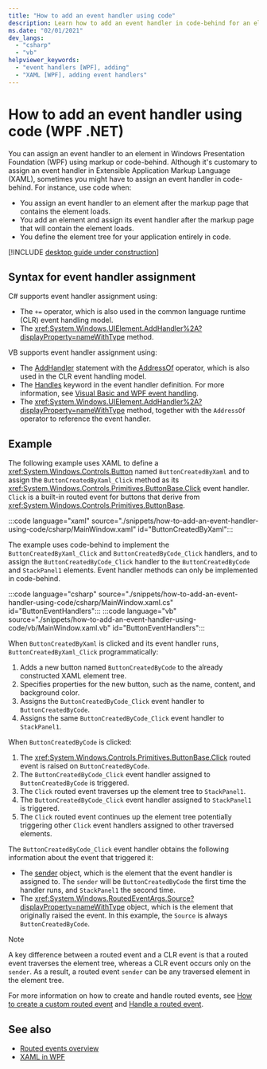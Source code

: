 ```yaml
---
title: "How to add an event handler using code"
description: Learn how to add an event handler in code-behind for an element in Windows Presentation Foundation (WPF).
ms.date: "02/01/2021"
dev_langs:
  - "csharp"
  - "vb"
helpviewer_keywords:
  - "event handlers [WPF], adding"
  - "XAML [WPF], adding event handlers"
---
```

<!-- The acrolinx score was 99 on 02/01/2021-->

# How to add an event handler using code (WPF .NET)

You can assign an event handler to an element in Windows Presentation Foundation (WPF) using markup or code-behind. Although it's customary to assign an event handler in Extensible Application Markup Language (XAML), sometimes you might have to assign an event handler in code-behind. For instance, use code when:

- You assign an event handler to an element after the markup page that contains the element loads.
- You add an element and assign its event handler after the markup page that will contain the element loads.
- You define the element tree for your application entirely in code.

[!INCLUDE [desktop guide under construction](../../includes/desktop-guide-preview-note.md)]

## Syntax for event handler assignment

C# supports event handler assignment using:

- The `+=` operator, which is also used in the common language runtime (CLR) event handling model.
- The <xref:System.Windows.UIElement.AddHandler%2A?displayProperty=nameWithType> method.

VB supports event handler assignment using:

- The [AddHandler](/dotnet/visual-basic/language-reference/statements/addhandler-statement) statement with the [AddressOf](/dotnet/visual-basic/language-reference/operators/addressof-operator) operator, which is also used in the CLR event handling model.
- The [Handles](/dotnet/visual-basic/language-reference/statements/handles-clause) keyword in the event handler definition. For more information, see [Visual Basic and WPF event handling](/dotnet/desktop/wpf/advanced/visual-basic-and-wpf-event-handling?view=netframeworkdesktop-4.8&preserve-view=true).
- The <xref:System.Windows.UIElement.AddHandler%2A?displayProperty=nameWithType> method, together with the `AddressOf` operator to reference the event handler.

## Example

The following example uses XAML to define a <xref:System.Windows.Controls.Button> named `ButtonCreatedByXaml` and to assign the `ButtonCreatedByXaml_Click` method as its <xref:System.Windows.Controls.Primitives.ButtonBase.Click> event handler. `Click` is a built-in routed event for buttons that derive from <xref:System.Windows.Controls.Primitives.ButtonBase>.

:::code language="xaml" source="./snippets/how-to-add-an-event-handler-using-code/csharp/MainWindow.xaml" id="ButtonCreatedByXaml":::

The example uses code-behind to implement the `ButtonCreatedByXaml_Click` and `ButtonCreatedByCode_Click` handlers, and to assign the `ButtonCreatedByCode_Click` handler to the `ButtonCreatedByCode` and `StackPanel1` elements. Event handler methods can only be implemented in code-behind.

:::code language="csharp" source="./snippets/how-to-add-an-event-handler-using-code/csharp/MainWindow.xaml.cs" id="ButtonEventHandlers":::
:::code language="vb" source="./snippets/how-to-add-an-event-handler-using-code/vb/MainWindow.xaml.vb" id="ButtonEventHandlers":::

When `ButtonCreatedByXaml` is clicked and its event handler runs, `ButtonCreatedByXaml_Click` programmatically:

1. Adds a new button named `ButtonCreatedByCode` to the already constructed XAML element tree.
1. Specifies properties for the new button, such as the name, content, and background color.
1. Assigns the `ButtonCreatedByCode_Click` event handler to `ButtonCreatedByCode`.
1. Assigns the same `ButtonCreatedByCode_Click` event handler to `StackPanel1`.

When `ButtonCreatedByCode` is clicked:

1. The <xref:System.Windows.Controls.Primitives.ButtonBase.Click> routed event is raised on `ButtonCreatedByCode`.
1. The `ButtonCreatedByCode_Click` event handler assigned to `ButtonCreatedByCode` is triggered.
1. The `Click` routed event traverses up the element tree to `StackPanel1`.
1. The `ButtonCreatedByCode_Click` event handler assigned to `StackPanel1` is triggered.
1. The `Click` routed event continues up the element tree potentially triggering other `Click` event handlers assigned to other traversed elements.

The `ButtonCreatedByCode_Click` event handler obtains the following information about the event that triggered it:

- The [sender](xref:System.Windows.RoutedEventHandler) object, which is the element that the event handler is assigned to. The `sender` will be `ButtonCreatedByCode` the first time the handler runs, and `StackPanel1` the second time.
- The <xref:System.Windows.RoutedEventArgs.Source?displayProperty=nameWithType> object, which is the element that originally raised the event. In this example, the `Source` is always `ButtonCreatedByCode`.

> [!NOTE]
> A key difference between a routed event and a CLR event is that a routed event traverses the element tree, whereas a CLR event occurs only on the `sender`. As a result, a routed event `sender` can be any traversed element in the element tree.

For more information on how to create and handle routed events, see [How to create a custom routed event](/dotnet/desktop/wpf/advanced/how-to-create-a-custom-routed-event?view=netframeworkdesktop-4.8&preserve-view=true) and [Handle a routed event](/dotnet/desktop/wpf/advanced/how-to-handle-a-routed-event?view=netframeworkdesktop-4.8&preserve-view=true).

## See also

- [Routed events overview](/dotnet/desktop/wpf/advanced/routed-events-overview?view=netframeworkdesktop-4.8&preserve-view=true)
- [XAML in WPF](/dotnet/desktop/wpf/advanced/xaml-in-wpf?view=netframeworkdesktop-4.8&preserve-view=true)
